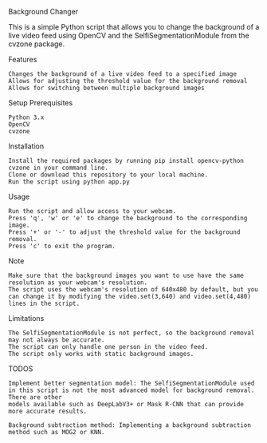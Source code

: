 Background Changer

This is a simple Python script that allows you to change the background of a live video feed using OpenCV and the SelfiSegmentationModule from the cvzone package.

Features

    Changes the background of a live video feed to a specified image
    Allows for adjusting the threshold value for the background removal
    Allows for switching between multiple background images

Setup
Prerequisites

    Python 3.x
    OpenCV
    cvzone

Installation

    Install the required packages by running pip install opencv-python cvzone in your command line.
    Clone or download this repository to your local machine.
    Run the script using python app.py

Usage

    Run the script and allow access to your webcam.
    Press 'q', 'w' or 'e' to change the background to the corresponding image.
    Press '+' or '-' to adjust the threshold value for the background removal.
    Press 'c' to exit the program.

Note

    Make sure that the background images you want to use have the same resolution as your webcam's resolution.
    The script uses the webcam's resolution of 640x480 by default, but you can change it by modifying the video.set(3,640) and video.set(4,480) lines in the script.

Limitations

    The SelfiSegmentationModule is not perfect, so the background removal may not always be accurate.
    The script can only handle one person in the video feed.
    The script only works with static background images.

TODOS

    Implement better segmentation model: The SelfiSegmentationModule used in this script is not the most advanced model for background removal. There are other     
    models available such as DeepLabV3+ or Mask R-CNN that can provide more accurate results.

    Background subtraction method: Implementing a background subtraction method such as MOG2 or KNN.
